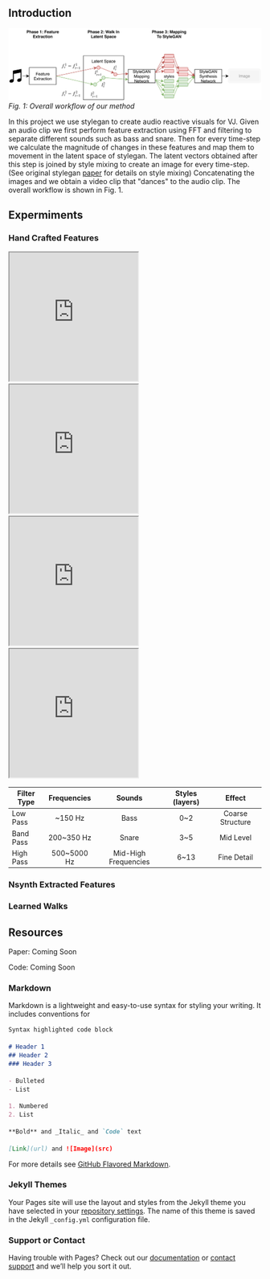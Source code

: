 ## Introduction

![Image description](workflow.png)
*Fig. 1: Overall workflow of our method*

In this project we use stylegan to create audio reactive visuals for VJ. Given an audio clip we first perform feature extraction using FFT and filtering to separate different sounds such as bass and snare. Then for every time-step we calculate the magnitude of changes in these features and map them to movement in the latent space of stylegan. The latent vectors obtained after this step is joined by style mixing to create an image for every time-step. (See original stylegan [paper](https://arxiv.org/abs/1812.04948) for details on style mixing) Concatenating the images and we obtain a video clip that "dances" to the audio clip. The overall workflow is shown in Fig. 1.

## Expermiments

### Hand Crafted Features
<iframe width="256" height="256"
src="https://www.youtube.com/embed/VvSlL5QFdhI">
</iframe>
<iframe width="256" height="256"
src="https://www.youtube.com/embed/lVszLh0iUs4">
</iframe>
<iframe width="256" height="256"
src="https://www.youtube.com/embed/wR-pnOy8R9k">
</iframe>
<iframe width="256" height="256"
src="https://www.youtube.com/embed/07A5MKOW7y4">
</iframe>

| Filter Type   | Frequencies   | Sounds               | Styles (layers) | Effect           |
| ------------- |:-------------:|:--------------------:|:---------------:|:----------------:|
| Low Pass      | ~150 Hz       | Bass                 | 0~2             | Coarse Structure |
| Band Pass     | 200~350 Hz    | Snare                | 3~5             | Mid Level        |
| High Pass     | 500~5000 Hz   | Mid-High Frequencies | 6~13            | Fine Detail      |

### Nsynth Extracted Features

### Learned Walks

## Resources

Paper: Coming Soon

Code: Coming Soon

### Markdown

Markdown is a lightweight and easy-to-use syntax for styling your writing. It includes conventions for

```markdown
Syntax highlighted code block

# Header 1
## Header 2
### Header 3

- Bulleted
- List

1. Numbered
2. List

**Bold** and _Italic_ and `Code` text

[Link](url) and ![Image](src)
```

For more details see [GitHub Flavored Markdown](https://guides.github.com/features/mastering-markdown/).

### Jekyll Themes

Your Pages site will use the layout and styles from the Jekyll theme you have selected in your [repository settings](https://github.com/hanhung/DeepVJ/settings). The name of this theme is saved in the Jekyll `_config.yml` configuration file.

### Support or Contact

Having trouble with Pages? Check out our [documentation](https://help.github.com/categories/github-pages-basics/) or [contact support](https://github.com/contact) and we’ll help you sort it out.
